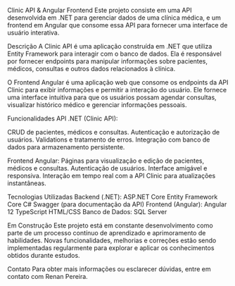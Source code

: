 Clinic API & Angular Frontend
Este projeto consiste em uma API desenvolvida em .NET para gerenciar dados de uma clínica médica, 
e um frontend em Angular que consome essa API para fornecer uma interface de usuário interativa.

Descrição
A Clinic API é uma aplicação construída em .NET que utiliza Entity Framework para interagir com o banco de dados. 
Ela é responsável por fornecer endpoints para manipular informações sobre pacientes, médicos, consultas e outros dados relacionados à clínica.

O Frontend Angular é uma aplicação web que consome os endpoints da API Clinic para exibir informações e permitir a interação do usuário. 
Ele fornece uma interface intuitiva para que os usuários possam agendar consultas, visualizar histórico médico e gerenciar informações pessoais.

Funcionalidades
API .NET (Clinic API):

CRUD de pacientes, médicos e consultas.
Autenticação e autorização de usuários.
Validations e tratamento de erros.
Integração com banco de dados para armazenamento persistente.

Frontend Angular:
Páginas para visualização e edição de pacientes, médicos e consultas.
Autenticação de usuários.
Interface amigável e responsiva.
Interação em tempo real com a API Clinic para atualizações instantâneas.

Tecnologias Utilizadas
Backend (.NET):
ASP.NET Core
Entity Framework Core
C#
Swagger (para documentação da API)
Frontend (Angular):
Angular 12
TypeScript
HTML/CSS
Banco de Dados:
SQL Server

Em Construção
Este projeto está em constante desenvolvimento como parte de um processo contínuo de aprendizado e aprimoramento de habilidades. 
Novas funcionalidades, melhorias e correções estão sendo implementadas regularmente para explorar e aplicar os conhecimentos obtidos durante estudos.

Contato
Para obter mais informações ou esclarecer dúvidas, entre em contato com Renan Pereira.

